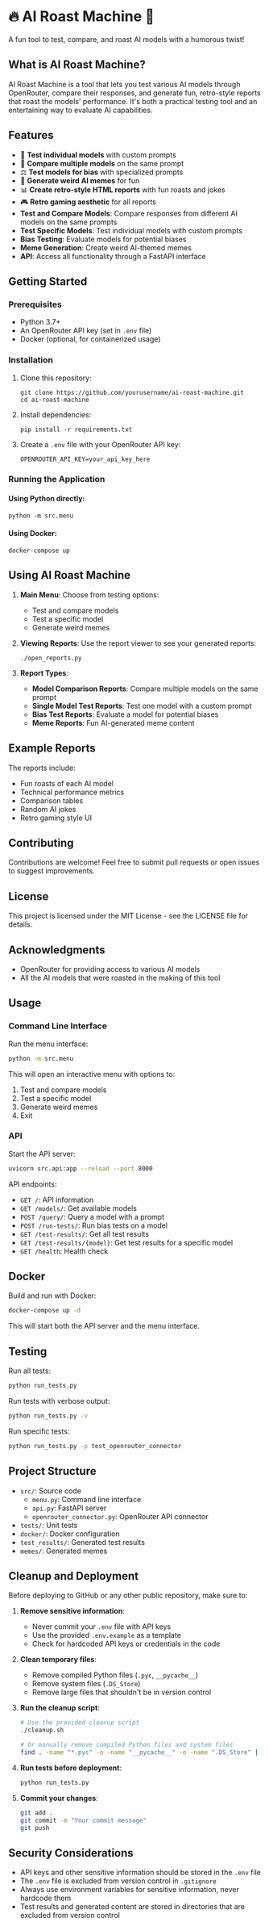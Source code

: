 # 🔥 AI Roast Machine 🧊

A fun tool to test, compare, and roast AI models with a humorous twist!

## What is AI Roast Machine?

AI Roast Machine is a tool that lets you test various AI models through OpenRouter, compare their responses, and generate fun, retro-style reports that roast the models' performance. It's both a practical testing tool and an entertaining way to evaluate AI capabilities.

## Features

- 🤖 **Test individual models** with custom prompts
- 🔄 **Compare multiple models** on the same prompt
- ⚖️ **Test models for bias** with specialized prompts
- 🤣 **Generate weird AI memes** for fun
- 📊 **Create retro-style HTML reports** with fun roasts and jokes
- 🎮 **Retro gaming aesthetic** for all reports
- **Test and Compare Models**: Compare responses from different AI models on the same prompts
- **Test Specific Models**: Test individual models with custom prompts
- **Bias Testing**: Evaluate models for potential biases
- **Meme Generation**: Create weird AI-themed memes
- **API**: Access all functionality through a FastAPI interface

## Getting Started

### Prerequisites

- Python 3.7+
- An OpenRouter API key (set in `.env` file)
- Docker (optional, for containerized usage)

### Installation

1. Clone this repository:
   ```
   git clone https://github.com/yourusername/ai-roast-machine.git
   cd ai-roast-machine
   ```

2. Install dependencies:
   ```
   pip install -r requirements.txt
   ```

3. Create a `.env` file with your OpenRouter API key:
   ```
   OPENROUTER_API_KEY=your_api_key_here
   ```

### Running the Application

#### Using Python directly:

```
python -m src.menu
```

#### Using Docker:

```
docker-compose up
```

## Using AI Roast Machine

1. **Main Menu**: Choose from testing options:
   - Test and compare models
   - Test a specific model
   - Generate weird memes

2. **Viewing Reports**: Use the report viewer to see your generated reports:
   ```
   ./open_reports.py
   ```

3. **Report Types**:
   - **Model Comparison Reports**: Compare multiple models on the same prompt
   - **Single Model Test Reports**: Test one model with a custom prompt
   - **Bias Test Reports**: Evaluate a model for potential biases
   - **Meme Reports**: Fun AI-generated meme content

## Example Reports

The reports include:
- Fun roasts of each AI model
- Technical performance metrics
- Comparison tables
- Random AI jokes
- Retro gaming style UI

## Contributing

Contributions are welcome! Feel free to submit pull requests or open issues to suggest improvements.

## License

This project is licensed under the MIT License - see the LICENSE file for details.

## Acknowledgments

- OpenRouter for providing access to various AI models
- All the AI models that were roasted in the making of this tool

## Usage

### Command Line Interface

Run the menu interface:

```bash
python -m src.menu
```

This will open an interactive menu with options to:
1. Test and compare models
2. Test a specific model
3. Generate weird memes
4. Exit

### API

Start the API server:

```bash
uvicorn src.api:app --reload --port 8000
```

API endpoints:
- `GET /`: API information
- `GET /models/`: Get available models
- `POST /query/`: Query a model with a prompt
- `POST /run-tests/`: Run bias tests on a model
- `GET /test-results/`: Get all test results
- `GET /test-results/{model}`: Get test results for a specific model
- `GET /health`: Health check

## Docker

Build and run with Docker:

```bash
docker-compose up -d
```

This will start both the API server and the menu interface.

## Testing

Run all tests:

```bash
python run_tests.py
```

Run tests with verbose output:

```bash
python run_tests.py -v
```

Run specific tests:

```bash
python run_tests.py -p test_openrouter_connector
```

## Project Structure

- `src/`: Source code
  - `menu.py`: Command line interface
  - `api.py`: FastAPI server
  - `openrouter_connector.py`: OpenRouter API connector
- `tests/`: Unit tests
- `docker/`: Docker configuration
- `test_results/`: Generated test results
- `memes/`: Generated memes

## Cleanup and Deployment

Before deploying to GitHub or any other public repository, make sure to:

1. **Remove sensitive information**:
   - Never commit your `.env` file with API keys
   - Use the provided `.env.example` as a template
   - Check for hardcoded API keys or credentials in the code

2. **Clean temporary files**:
   - Remove compiled Python files (`.pyc`, `__pycache__`)
   - Remove system files (`.DS_Store`)
   - Remove large files that shouldn't be in version control

3. **Run the cleanup script**:
   ```bash
   # Use the provided cleanup script
   ./cleanup.sh
   
   # Or manually remove compiled Python files and system files
   find . -name "*.pyc" -o -name "__pycache__" -o -name ".DS_Store" | xargs rm -rf
   ```

4. **Run tests before deployment**:
   ```bash
   python run_tests.py
   ```

5. **Commit your changes**:
   ```bash
   git add .
   git commit -m "Your commit message"
   git push
   ```

## Security Considerations

- API keys and other sensitive information should be stored in the `.env` file
- The `.env` file is excluded from version control in `.gitignore`
- Always use environment variables for sensitive information, never hardcode them
- Test results and generated content are stored in directories that are excluded from version control
